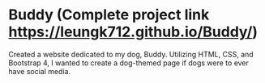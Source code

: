 # Buddy (Complete project link https://leungk712.github.io/Buddy/)

Created a website dedicated to my dog, Buddy. Utilizing HTML, CSS, and Bootstrap 4, I wanted to create a dog-themed page if dogs were to 
ever have social media. 
